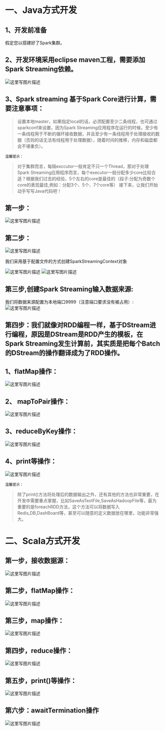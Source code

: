 # 一、Java方式开发

## 1、开发前准备

假定您以搭建好了Spark集群。

## 2、开发环境采用eclipse maven工程，需要添加Spark Streaming依赖。
![这里写图片描述](http://img.blog.csdn.net/20160421180540740)

## 3、Spark streaming 基于Spark Core进行计算，需要注意事项：

> 设置本地master，如果指定local的话，必须配置至少二条线程，也可通过sparkconf来设置，因为Spark Streaming应用程序在运行的时候，至少有一条线程用于不断的循环接收数据，并且至少有一条线程用于处理接收的数据（否则的话无法有线程用于处理数据），随着时间的推移，内存和磁盘都会不堪重负）。

	温馨提示：
	
>对于集群而言，每隔exccutor一般肯定不只一个Thread，那对于处理Spark Streaming应用程序而言，每个executor一般分配多少core比较合适？根据我们过去的经验，5个左右的core是最佳的（段子:分配为奇数个core的表现最佳,例如：分配3个、5个、7个core等）
接下来，让我们开始动手写写Java代码吧！

## 第一步：

![这里写图片描述](http://img.blog.csdn.net/20160421181437526)

## 第二步：

![这里写图片描述](http://img.blog.csdn.net/20160421181459698)

我们采用基于配置文件的方式创建SparkStreamingContext对象

![这里写图片描述](http://img.blog.csdn.net/20160421181522042)
![这里写图片描述](http://img.blog.csdn.net/20160421181549001)

## 第三步,创建Spark Streaming输入数据来源:

我们将数据来源配置为本地端口9999（注意端口要求没有被占用）:
![这里写图片描述](http://img.blog.csdn.net/20160421181632143)

## 第四步：我们就像对RDD编程一样，基于DStream进行编程，原因是DStream是RDD产生的模板，在Spark Streaming发生计算前，其实质是把每个Batch的DStream的操作翻译成为了RDD操作。
## 1、flatMap操作：
![这里写图片描述](http://img.blog.csdn.net/20160421181703675)

## 2、 mapToPair操作：
![这里写图片描述](http://img.blog.csdn.net/20160421181731394)

## 3、reduceByKey操作：
![这里写图片描述](http://img.blog.csdn.net/20160421181840465)

## 4、print等操作：

![这里写图片描述](http://img.blog.csdn.net/20160421181919755)

	温馨提示：
	
>除了print()方法将处理后的数据输出之外，还有其他的方法也非常重要，在开发中需要重点掌握，比如SaveAsTextFile,SaveAsHadoopFile等，最为重要的是foreachRDD方法，这个方法可以将数据写入Redis,DB,DashBoard等，甚至可以随意的定义数据放在哪里，功能非常强大。

# 二、Scala方式开发

## 第一步，接收数据源：

![这里写图片描述](http://img.blog.csdn.net/20160421182105867)

## 第二步，flatMap操作：

![这里写图片描述](http://img.blog.csdn.net/20160421182126107)

## 第三步，map操作：

![这里写图片描述](http://img.blog.csdn.net/20160421182154138)

## 第四步，reduce操作：

![这里写图片描述](http://img.blog.csdn.net/20160421182214166)

## 第五步，print()等操作：

![这里写图片描述](http://img.blog.csdn.net/20160421182241916)

## 第六步：awaitTermination操作

![这里写图片描述](http://img.blog.csdn.net/20160421182307636)